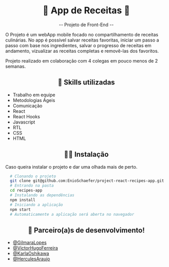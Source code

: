 <h1 align="center"> 🥤 App de Receitas 🍛 </h1>

<p align="center">-- Projeto de Front-End --</p>

<p>
O Projeto é um webApp mobile focado no compartilhamento de receitas culinárias. No app é possível salvar receitas favoritas, iniciar um passo a passo com base nos ingredientes, salvar o progresso de receitas em andamento, vizualizar as receitas completas e removê-las dos favoritos.
</p>

<p>
Projeto realizado em colaboração  com 4 colegas em pouco menos de 2 semanas.

</p>

<h2 align="center"> 📝 Skills utilizadas </h2>

- Trabalho em equipe
- Metodologias Ágeis
- Comunicação
- React
- React Hooks
- Javascript
- RTL
- CSS
- HTML

<h2 align="center"> 👨‍💻 Instalação </h2>

Caso queira instalar o projeto e dar uma olhada mais de perto.

```bash
  # Clonando o projeto
  git clone git@github.com:EnioSchaefer/project-react-recipes-app.git
  # Entrando na pasta
  cd recipes-app
  # Instalando as dependências
  npm install
  # Iniciando a aplicação
  npm start
  # Automaticamente a aplicação será aberta no navegador
```
<h2 align="center"> 🚀 Parceiro(a)s de desenvolvimento! </h2>

- [@GilmaraLopes](https://github.com/GilmaraLopes)
- [@VictorHugoFerreira](https://github.com/victorhugoferreira)
- [@KarlaOshikawa](https://github.com/karlaoshikawa)
- [@HerculesAraujo](https://github.com/herculesaraujo)
